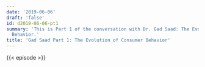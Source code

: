 ```yaml
---
date: '2019-06-06'
draft: 'false'
id: d2019-06-06-pt1
summary: 'This is Part 1 of the conversation with Dr. Gad Saad: The Evolution of Consumer
  Behavior.'
title: 'Gad Saad Part 1: The Evolution of Consumer Behavior'
---
```

{{< episode >}}

